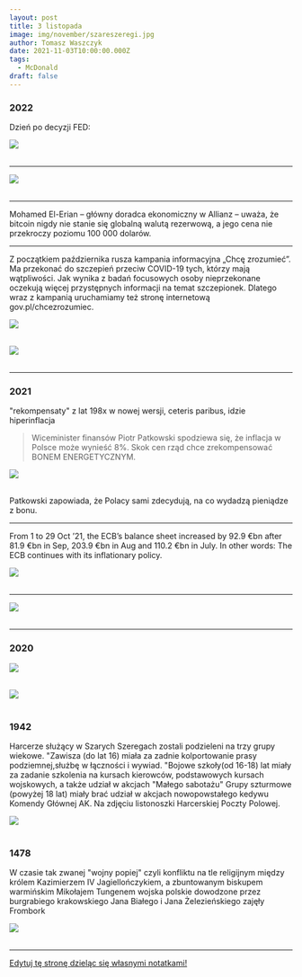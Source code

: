```yaml
---
layout: post
title: 3 listopada
image: img/november/szareszeregi.jpg
author: Tomasz Waszczyk
date: 2021-11-03T10:00:00.000Z
tags:
  - McDonald
draft: false
---
```


### 2022

Dzień po decyzji FED:

<img src="./img/november/obligacje.jpeg"><br><br>

---

<img src="./img/november/inflationecb.jpeg"><br><br>

---

Mohamed El-Erian – główny doradca ekonomiczny w Allianz – uważa, że ​bitcoin nigdy nie stanie się globalną walutą rezerwową, a jego cena nie przekroczy poziomu 100 000 dolarów.

---

Z początkiem października rusza kampania informacyjna „Chcę zrozumieć”. Ma przekonać do szczepień przeciw COVID-19 tych, którzy mają wątpliwości. Jak wynika z badań focusowych osoby nieprzekonane oczekują więcej przystępnych informacji na temat szczepionek. Dlatego wraz z kampanią uruchamiamy też stronę internetową gov.pl/chcezrozumiec.

<img src="./img/november/chcezrozumiec.jpeg"><br><br>

<img src="./img/november/lekarze.png"><br><br>

---

### 2021

"rekompensaty" z lat 198x w nowej wersji, ceteris paribus, idzie hiperinflacja

> Wiceminister finansów Piotr Patkowski spodziewa się, że inflacja w Polsce może wynieść 8%. Skok cen rząd chce zrekompensować BONEM ENERGETYCZNYM.

<img src="./img/november/patkowskibon.webp"><br><br>

Patkowski zapowiada, że Polacy sami zdecydują, na co wydadzą pieniądze z bonu.

---

From 1 to 29 Oct ’21, the ECB’s balance sheet increased by 92.9 €bn after 81.9 €bn in Sep, 203.9 €bn in Aug and 110.2 €bn in July. In other words: The ECB continues with its inflationary policy.

<img src="./img/november/europeaninflationlady.jpeg"><br><br>

---

<img src="./img/november/managedebt.jpeg"><br><br>

---

### 2020

<img src="./img/november/mcdonald.jpg"><br><br>

<img src="./img/november/mcdonald2.jpeg"><br><br>

### 1942

Harcerze służący w Szarych Szeregach zostali podzieleni na trzy grupy wiekowe.
"Zawisza (do lat 16) miała za zadnie kolportowanie prasy podziemnej,służbę w łączności i wywiad.
"Bojowe szkoły(od 16-18) lat miały za zadanie szkolenia na kursach kierowców, podstawowych kursach wojskowych, a także udział w akcjach "Małego sabotażu"
Grupy szturmowe (powyżej 18 lat) miały brać udział w akcjach nowopowstałego kedywu Komendy Głównej AK.
Na zdjęciu listonoszki Harcerskiej Poczty
Polowej.

<img src="./img/november/szareszeregi.jpg"/><br><br>

### 1478

W czasie tak zwanej "wojny popiej" czyli konfliktu na tle religijnym między królem Kazimierzem IV Jagiellończykiem, a zbuntowanym biskupem warmińskim  Mikołajem Tungenem wojska polskie dowodzone przez burgrabiego krakowskiego Jana Białego i Jana Żelezieńskiego zajęły Frombork

<img src="./img/november/wojnapopiej.jpg"/><br><br>

---

<a href="https://github.com/TomaszWaszczyk/historia.waszczyk.com/edit/master/src/content/november-3.md" target="_blank">Edytuj tę stronę dzieląc się własnymi notatkami!</a>
